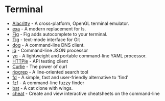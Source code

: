 # Terminal

- [Alacritty](https://alacritty.org/) - A cross-platform, OpenGL terminal emulator.
- [exa](https://the.exa.website/) - A modern replacement for ls.
- [Fig](https://fig.io/) - Fig adds autocomplete to your terminal.
- [Tig](https://jonas.github.io/tig/) - text-mode interface for Git
- [dog](https://dns.lookup.dog/) - A command-line DNS client.
- [jq](https://stedolan.github.io/jq/) - Command-line JSON processor
- [yq](https://mikefarah.gitbook.io/yq/) - A lightweight and portable command-line YAML processor.
- [HTTPie](https://httpie.io/) - API testing client
- [Curlie](https://curlie.io/) - The power of curl
- [ripgrep](https://github.com/BurntSushi/ripgrep) - A line-oriented search tool
- [fd](https://github.com/sharkdp/fd) - A simple, fast and user-friendly alternative to 'find'
- [fzf](https://github.com/junegunn/fzf) - A command-line fuzzy finder
- [bat](https://github.com/sharkdp/bat) - A cat clone with wings.
- [cheat](https://github.com/cheat/cheat) - Create and view interactive cheatsheets on the command-line
